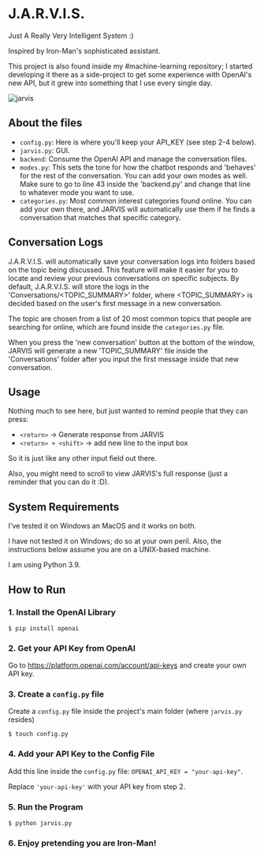 # J.A.R.V.I.S.

Just A Really Very Intelligent System :)

Inspired by Iron-Man's sophisticated assistant.

This project is also found inside my #machine-learning repository; I started developing it there as a side-project to get some experience with OpenAI's new API, but it grew into something that I use every single day.

![jarvis](https://user-images.githubusercontent.com/20230738/226624271-230f7231-7d91-413b-99f6-8403927bf745.PNG)

## About the files

- `config.py`: Here is where you'll keep your API_KEY (see step 2-4 below).
- `jarvis.py`: GUI.
- `backend`: Consume the OpenAI API and manage the conversation files.
- `modes.py`: This sets the tone for how the chatbot responds and 'behaves' for the rest of the conversation. You can add your own modes as well. Make sure to go to line 43 inside the 'backend.py' and change that line to whatever mode you want to use.
- `categories.py`: Most common interest categories found online. You can add your own there, and JARVIS will automatically use them if he finds a conversation that matches that specific category.


## Conversation Logs

J.A.R.V.I.S. will automatically save your conversation logs into folders based on the topic being discussed. This feature will make it easier for you to locate and review your previous conversations on specific subjects. By default, J.A.R.V.I.S. will store the logs in the 'Conversations/<TOPIC_SUMMARY>' folder, where <TOPIC_SUMMARY> is decided based on the user's first message in a new conversation.

The topic are chosen from a list of 20 most common topics that people are searching for online, which are found inside the `categories.py` file.

When you press the 'new conversation' button at the bottom of the window, JARVIS will generate a new 'TOPIC_SUMMARY' file inside the 'Conversations' folder after you input the first message inside that new conversation.

## Usage

Nothing much to see here, but just wanted to remind people that they can press:

- `<return>` -> Generate response from JARVIS
- `<return> + <shift>` -> add new line to the input box

So it is just like any other input field out there.

Also, you might need to scroll to view JARVIS's full response (just a reminder that you can do it :D).

## System Requirements

I've tested it on Windows an MacOS and it works on both.

I have not tested it on Windows; do so at your own peril. Also, the instructions below assume you are on a UNIX-based machine.

I am using Python 3.9.

## How to Run

### 1. Install the OpenAI Library

```
$ pip install openai
```

### 2. Get your API Key from OpenAI

Go to https://platform.openai.com/account/api-keys and create your own API key.

### 3. Create a `config.py` file

Create a `config.py` file inside the project's main folder (where `jarvis.py` resides)

```
$ touch config.py
```

### 4. Add your API Key to the Config File

Add this line inside the `config.py` file: `OPENAI_API_KEY = "your-api-key"`.

Replace `'your-api-key'` with your API key from step 2.

### 5. Run the Program

```
$ python jarvis.py
```

### 6. Enjoy pretending you are Iron-Man!
